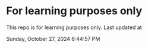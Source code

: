 # For learning purposes only
This repo is for learning purposes only.
Last updated at

Sunday, October 27, 2024 6:44:57 PM


